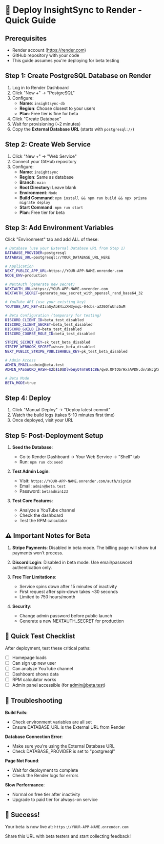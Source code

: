 # 🚀 Deploy InsightSync to Render - Quick Guide

## Prerequisites
- Render account (https://render.com)
- GitHub repository with your code
- This guide assumes you're deploying for beta testing

## Step 1: Create PostgreSQL Database on Render

1. Log in to Render Dashboard
2. Click "New +" → "PostgreSQL"
3. Configure:
   - **Name**: `insightsync-db`
   - **Region**: Choose closest to your users
   - **Plan**: Free tier is fine for beta
4. Click "Create Database"
5. Wait for provisioning (~2 minutes)
6. Copy the **External Database URL** (starts with `postgresql://`)

## Step 2: Create Web Service

1. Click "New +" → "Web Service"
2. Connect your GitHub repository
3. Configure:
   - **Name**: `insightsync`
   - **Region**: Same as database
   - **Branch**: `main`
   - **Root Directory**: Leave blank
   - **Environment**: `Node`
   - **Build Command**: `npm install && npm run build && npx prisma migrate deploy`
   - **Start Command**: `npm run start`
   - **Plan**: Free tier for beta

## Step 3: Add Environment Variables

Click "Environment" tab and add ALL of these:

```bash
# Database (use your External Database URL from Step 1)
DATABASE_PROVIDER=postgresql
DATABASE_URL=postgresql://YOUR_DATABASE_URL_HERE

# Application
NEXT_PUBLIC_APP_URL=https://YOUR-APP-NAME.onrender.com
NODE_ENV=production

# NextAuth (generate new secret)
NEXTAUTH_URL=https://YOUR-APP-NAME.onrender.com
NEXTAUTH_SECRET=generate_new_secret_with_openssl_rand_base64_32

# YouTube API (use your existing key)
YOUTUBE_API_KEY=AIzaSyAb84izXH3ymqL-04cbs-aZZ6QfuUhzGuM

# Beta Configuration (temporary for testing)
DISCORD_CLIENT_ID=beta_test_disabled
DISCORD_CLIENT_SECRET=beta_test_disabled
DISCORD_GUILD_ID=beta_test_disabled
DISCORD_COURSE_ROLE_ID=beta_test_disabled

STRIPE_SECRET_KEY=sk_test_beta_disabled
STRIPE_WEBHOOK_SECRET=whsec_beta_disabled
NEXT_PUBLIC_STRIPE_PUBLISHABLE_KEY=pk_test_beta_disabled

# Admin Access
ADMIN_EMAIL=admin@beta.test
ADMIN_PASSWORD_HASH=$2b$10$DlwbWyQTmTWO1C8E/qw0.OPtOSrHxaAVDN.dv/aNJgtum9SPenm7W

# Beta Mode
BETA_MODE=true
```

## Step 4: Deploy

1. Click "Manual Deploy" → "Deploy latest commit"
2. Watch the build logs (takes 5-10 minutes first time)
3. Once deployed, visit your URL

## Step 5: Post-Deployment Setup

1. **Seed the Database**:
   - Go to Render Dashboard → Your Web Service → "Shell" tab
   - Run: `npm run db:seed`

2. **Test Admin Login**:
   - Visit: `https://YOUR-APP-NAME.onrender.com/auth/signin`
   - Email: `admin@beta.test`
   - Password: `betaadmin123`

3. **Test Core Features**:
   - Analyze a YouTube channel
   - Check the dashboard
   - Test the RPM calculator

## ⚠️ Important Notes for Beta

1. **Stripe Payments**: Disabled in beta mode. The billing page will show but payments won't process.

2. **Discord Login**: Disabled in beta mode. Use email/password authentication only.

3. **Free Tier Limitations**:
   - Service spins down after 15 minutes of inactivity
   - First request after spin-down takes ~30 seconds
   - Limited to 750 hours/month

4. **Security**: 
   - Change admin password before public launch
   - Generate a new NEXTAUTH_SECRET for production

## 🎯 Quick Test Checklist

After deployment, test these critical paths:

- [ ] Homepage loads
- [ ] Can sign up new user
- [ ] Can analyze YouTube channel
- [ ] Dashboard shows data
- [ ] RPM calculator works
- [ ] Admin panel accessible (for admin@beta.test)

## 🚨 Troubleshooting

**Build Fails**: 
- Check environment variables are all set
- Ensure DATABASE_URL is the External URL from Render

**Database Connection Error**:
- Make sure you're using the External Database URL
- Check DATABASE_PROVIDER is set to "postgresql"

**Page Not Found**:
- Wait for deployment to complete
- Check the Render logs for errors

**Slow Performance**:
- Normal on free tier after inactivity
- Upgrade to paid tier for always-on service

## 🎉 Success!

Your beta is now live at: `https://YOUR-APP-NAME.onrender.com`

Share this URL with beta testers and start collecting feedback!
